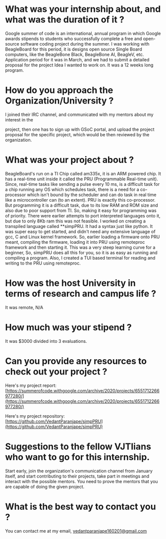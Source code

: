 # What was your internship about, and what was the duration of it ?

Google summer of code is an international, annual program in which Google awards stipends to students who successfully complete a free and open-source software coding project during the summer. I was working with BeagleBoard for this period, it is designs open source Single Board computers, like the BeagleBone Black, BeagleBone AI, BeagleV, etc. Application period for it was in March, and we had to submit a detailed proposal for the project Idea I wanted to work on. It was a 12 weeks long program.

# How do you approach the Organization/University ?

I joined their IRC channel, and communicated with my mentors about my interest in the

project, then one has to sign up with GSoC portal, and upload the project proposal for the specific project, which would be then reviewed by the organization.

# What was your project about ?

BeagleBoard's run on a TI Chip called am335x, it is an ARM powered chip. It has a real-time unit inside it called the PRU (Programmable Real-time unit). Since, real-time tasks like sending a pulse every 10 ms, is a difficult task for a chip running any OS which schedules task, there is a need for a co-processor which isn't bound by the scheduler and can do task in real time like a microcontroller can (to an extent). PRU is exactly this co-processor. But programming it is a difficult task, due to its low RAM and ROM size and also due to poor support from TI. So, making it easy for programming was of priority. There were earlier attempts to port interpreted languages onto it, but due to only 8Kb ram this was not feasible. I worked on creating a transpiled language called \*\*simpPRU. It had a syntax just like python. It was super easy to get started, and didn't need any extensive language of gcc, C and Linux kernel framework. So, earlier loading a firmware onto PRU meant, compiling the firmware, loading it into PRU using remoteproc framework and then starting it. This was a very steep learning curve for a beginner, So, simpPRU does all this for you, so it is as easy as running and compiling a program. Also, I created a TUI based terminal for reading and writing to the PRU using remoteproc.

# How was the host University in terms of research and campus life ?

It was remote, N/A

# How much was your stipend ?

It was $3000 divided into 3 evaluations.

# Can you provide any resources to check out your project ?

Here's my project report: [https://summerofcode.withgoogle.com/archive/2020/projects/6551712266977280/](https://summerofcode.withgoogle.com/archive/2020/projects/6551712266977280/)

Here's my project repository: [https://github.com/VedantParanjape/simpPRU](https://github.com/VedantParanjape/simpPRU)

# Suggestions to the fellow VJTIians who want to go for this internship.

Start early, join the organization's communication channel from January itself, and start contributing to their projects, take part in meetings and interact with the possible mentors. You need to prove the mentors that you are capable of doing the given project.

# What is the best way to contact you ?

You can contact me at my email, [vedantparanjape160201@gmail.com](mailto:vedantparanjape160201@gmail.com)
